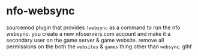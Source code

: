 # nfo-websync
sourcemod plugin that provides `!websync` as a command to run the nfo websync. you create a new nfoservers.com account and make it a secondary user on the game server & game website. remove all permissions on the both the `websites` & `games` thing other than `websync`. glhf
